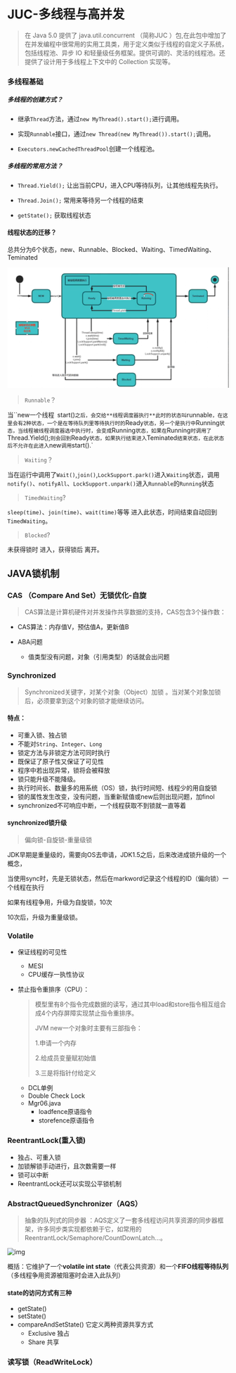 

# JUC-多线程与高并发

> 在 Java 5.0 提供了 java.util.concurrent （简称JUC ）包,在此包中增加了在并发编程中很常用的实用工具类，用于定义类似于线程的自定义子系统，包括线程池、异步 IO 和轻量级任务框架。提供可调的、灵活的线程池。还提供了设计用于多线程上下文中的 Collection 实现等。

### 多线程基础

##### 多线程的创建方式？

* 继承`Thread`方法，通过`new MyThread().start();`进行调用。

* 实现`Runnable`接口，通过`new Thread(new MyThread()).start();`调用。

* `Executors.newCachedThreadPool`创建一个线程池。



##### 多线程的常用方法？

* `Thread.Yield();`	让出当前CPU，进入CPU等待队列，让其他线程先执行。

* `Thread.Join();`	常用来等待另一个线程的结束

* `getState();`	获取线程状态



#### 线程状态的迁移？

总共分为6个状态，new、Runnable、Blocked、Waiting、TimedWaiting、Teminated

![image-20210307032724553](JUC-%E5%A4%9A%E7%BA%BF%E7%A8%8B%E4%B8%8E%E9%AB%98%E5%B9%B6%E5%8F%91.assets/image-20210307032724553.png)

> `Runnable`？

​		当``new一个线程` `start()`之后，会交给**线程调度器执行**此时的状态叫`runnable`，在这里会有2种状态，一个是在等待队列里等待执行时的`Ready`状态，另一个是执行中`Running`状态，当线程被线程调度器选中执行时，会变成`Running`状态，如果在`Running`时调用了`Thread.Yield();`则会回到`Ready`状态，如果执行结束进入`Teminated`结束状态，在此状态后不允许在此进入`new`调用`start().`



> `Waiting`？

当在运行中调用了`Wait()`,`join()`,`LockSupport.park()`进入`Waiting`状态，调用`notify()`、`notifyAll`、`LockSupport.unpark()`进入`Runnable`的`Running`状态



> `TimedWaiting`?

`sleep(time)`、`join(time)`、`wait(time)`等等 进入此状态，时间结束自动回到`TimedWaiting`。



> `Blocked`?

未获得锁时 进入，获得锁后 离开。 



## JAVA锁机制

### CAS （Compare And Set）无锁优化-自旋

> CAS算法是计算机硬件对并发操作共享数据的支持，CAS包含3个操作数：

* CAS算法：内存值V，预估值A，更新值B

* ABA问题
  * 值类型没有问题，对象（引用类型）的话就会出问题





### Synchronized

> Synchronized关键字，对某个对象（Object）加锁 。当对某个对象加锁后，必须要拿到这个对象的锁才能继续访问。

#### 特点：

* 可重入锁、独占锁
* 不能对`String`、`Integer`、`Long`
* 锁定方法与非锁定方法可同时执行
* 既保证了原子性又保证了可见性
* 程序中若出现异常，锁将会被释放
* 锁只能升级不能降级。
* 执行时间长、数量多的用系统（OS）锁，执行时间短、线程少的用自旋锁
* 锁的属性发生改变，没有问题，当重新赋值或new后则出现问题，加finol
* synchronized不可响应中断，一个线程获取不到锁就一直等着



#### synchronized锁升级

> 偏向锁-自旋锁-重量级锁

JDK早期是重量级的，需要向OS去申请，JDK1.5之后，后来改进成锁升级的一个概念，

当使用sync时，先是无锁状态，然后在markword记录这个线程的ID（偏向锁）一个线程在执行

如果有线程争用，升级为自旋锁，10次

10次后，升级为重量级锁。









### Volatile

* 保证线程的可见性
  * MESI
  * CPU缓存一执性协议

* 禁止指令重排序（CPU）：

  > 模型里有8个指令完成数据的读写，通过其中load和store指令相互组合成4个内存屏障实现禁止指令重排序。
  >
  >  JVM new一个对象时主要有三部指令：
  >
  > 1.申请一个内存
  >
  > 2.给成员变量赋初始值
  >
  > 3.三是将指针付给定义

  * DCL单例
  * Double Check Lock
  * Mgr06.java
    * loadfence原语指令
    * storefence原语指令



### ReentrantLock(重入锁)

* 独占、可重入锁
* 加锁解锁手动进行，且次数需要一样
* 锁可以中断
* ReentrantLock还可以实现公平锁机制



### AbstractQueuedSynchronizer（AQS）

> 抽象的队列式的同步器 ：AQS定义了一套多线程访问共享资源的同步器框架，许多同步类实现都依赖于它，如常用的ReentrantLock/Semaphore/CountDownLatch...。

![img](/Users/gaoshengwang/%E8%BD%AF%E4%BB%B6%E6%8A%80%E6%9C%AF/%E6%8A%80%E6%9C%AF%E6%96%87%E6%A1%A3/java/images/721070-20170504110246211-10684485.png)

概括：它维护了一个**volatile int state**（代表公共资源）和一个**FIFO线程等待队列**（多线程争用资源被阻塞时会进入此队列）



#### state的访问方式有三种

* getState()
* setState()
* compareAndSetState() 它定义两种资源共享方式
  * Exclusive 独占
  * Share 共享





### 读写锁（ReadWriteLock）